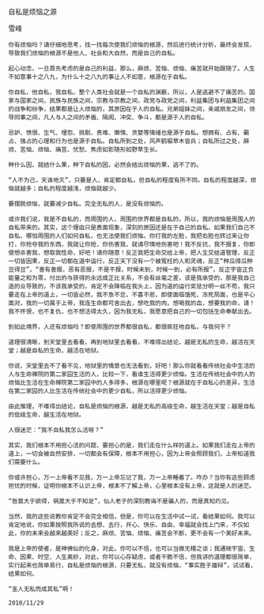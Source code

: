 自私是烦恼之源

雪峰


    你有烦恼吗？请仔细地思考，找一找每次使我们烦恼的根源，然后进行统计分析，最终会发现，导致我们烦恼的根源不是他人、社会和大自然，而是自己的自私。

    起心动念，一旦首先考虑的是自己的利益，那么，麻烦、苦恼、烦恼、痛苦就开始跟随了。人生不如意事十之八九，为什么十之八九的事让人不如意，根源在于自私。

    你自私，他自私，我自私，整个人类社会就是一个自私的渊薮，所以，人是逃避不了痛苦的。国家与国家之间，民族与民族之间，宗教与宗教之间，政党与政党之间，利益集团与利益集团之间的战争和纷争，结果都是让人烦恼的，其原因在于人的自私。兄弟姐妹之间，亲戚朋友之间，领导同事之间，凡人与人之间的矛盾、隔阂、冲突、争斗，都是源于人的自私。

    忌妒、愤恨、生气、埋怨、挑剔、责难、懒惰、贪婪等情绪也是源于自私。想拥有、占有、霸占、强占的心理和行为也是源于自私。自私所到之处，风声鹤唳草木皆兵；自私所过之处，麻烦、苦恼、烦恼、痛苦、忧愁、焦虑如影随形如野草生长。

    种什么因，就结什么果，种下自私的因，必然会结出烦恼的果，逃不了的。

    “人不为己，天诛地灭”，只要是人，肯定都自私，但自私的程度有所不同。自私的程度越深，烦恼就越多；自私的程度越浅，烦恼就越少。

    要摆脱烦恼，就要减少自私。完全无私的人，是没有烦恼的。

    或许我们说，我是不自私的，而周围的人，周围的世界都是自私的，所以，我的烦恼是周围人的自私带来的。其实，这个理由只是表面现象，深刻的原因还是在于自己的自私，如果我们自己不自私，哪怕周围的人们如何自私，也无法使我们烦恼。你打我的左脸，我把右脸也转过来让你打，你抢夺我的东西，我就让你抢，你伤害我，就请尽情地伤害吧！我不反抗，我不报复，你即使想杀害我，想取我性命，好吧！请你随意！反正我把生命交给上帝，把人生交给道管理，反正一切皆因果，反正一切都在道中运行，反正天下没有一个被冤枉的人和灵魂，反正“种瓜得瓜种豆得豆”，“善有善报，恶有恶报，不是不报，时候未到，时候一到，必有所报”，反正宇宙正负能量之和为零，付出的与获得的永远成正比关系，不会有丝毫之差，该是我承受的，那是我自己造的业导致的，不该我承受的，肯定不会降临在我头上，因为道的运行奖惩分明一丝不苟，我只要走在上帝的道上，一切皆必然，我不急不忿，不喜不悲，即使面临饿死、冻死局面，也是平心面对，我的一切属于上帝，我连生命都可舍出去，想吃我的肉，想喝我的血，想要我的命，请！我不怀恨，也不复仇，也不想活得太久，因为我无私，我愿意把自己的一切包括生命奉献出去。

    到如此境界，人还有烦恼吗？即使周围的世界都很自私，都很疯狂地自私，与我何干？

    道理很清晰，到天堂里去看看，再到地狱里去看看，不难得出结论，越是无私的生命，越活在天堂；越是自私的生命，越活在地狱。

    你说，天堂里去不了看不见，地狱里的情景也无法看到，好吧！那么你就看看传统社会中生活的人与生命禅院的第二家园生活的人，比较一下，看谁生活得更少烦恼。生活在传统社会中的人的烦恼比生活在生命禅院第二家园中的人多得多，根源在哪里呢？根源就在于自私心的差异，生活在第二家园的人比生活在传统社会中的更少自私，所以活得更少烦恼。

    由此推理，不难得出结论，自私是烦恼的根源，越是无私的高级生命，越生活在天堂；越是自私的低级生命，越生活在地狱。

    人很迷茫：“我不自私我怎么活呀？”

    其实，我们根本不用担心活的问题，要担心的是，我们走在什么样的道上。如果我们走在上帝的道上，一切会被自然安排，一切都会有保障，根本不用担心，因为上帝会照顾我们，上帝知道我们需要什么。

    你或许担心，万一上帝看不见我，万一上帝忘记了我，万一上帝睡着了。咋办？当你有这些顾虑担忧的时候，证明你根本不认识上帝，根本不了解上帝，心里根本没有上帝，这就是人的迷茫。

    “咎莫大于欲得，祸莫大于不知足”，仙人老子的深刻教诲不是骗人的，而是真知灼见。

    当然，我的这些说教你肯定不会完全相信，但是，你可以在生活中试一试，看结果如何。我可以肯定地说，你如果按照我所说的去想、去行，开心、快乐、自由、幸福就会找上门来，不仅如此，你的未来会越来越美好；反之，麻烦、苦恼、烦恼、痛苦会不断，更不会有一个美好未来。

    我是上帝的使者，是神佛仙的化身，对此，你可以不信，也可以当做无稽之谈；我通晓宇宙、生命、因果、时空、人生奥妙，对此，你可以心存疑虑，或者干脆不信，但我讲的道理都很简单，实行起来也简单易行，自私是烦恼的根源，只要无私，就没有烦恼，“事实胜于雄辩”，试试看，结果如何。

    “圣人无私而成其私”啊！

    2010/11/29



